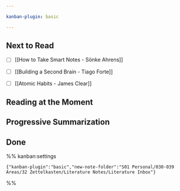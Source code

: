 ```yaml
---

kanban-plugin: basic

---
```


## Next to Read

- [ ] [[How to Take Smart Notes - Sönke Ahrens]]
- [ ] [[Building a Second Brain - Tiago Forte]]
- [ ] [[Atomic Habits - James Clear]]


## Reading at the Moment



## Progressive Summarization



## Done





%% kanban:settings
```
{"kanban-plugin":"basic","new-note-folder":"S01 Personal/030-039 Areas/32 Zettelkasten/Literature Notes/Literature Inbox"}
```
%%